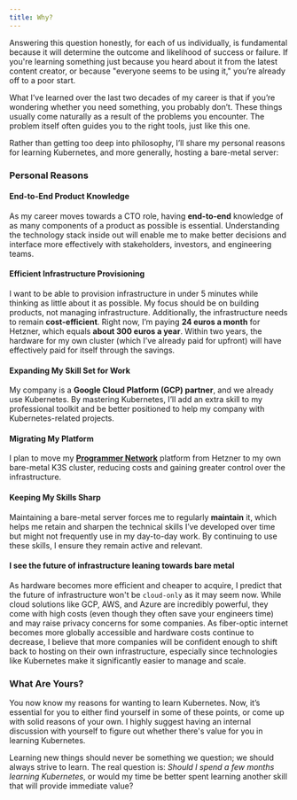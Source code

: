 ```yaml
---
title: Why?
---
```


Answering this question honestly, for each of us individually, is fundamental because it will determine the outcome and likelihood of success or failure. If you're learning something just because you heard about it from the latest content creator, or because "everyone seems to be using it," you’re already off to a poor start. 

What I’ve learned over the last two decades of my career is that if you’re wondering whether you need something, you probably don’t. These things usually come naturally as a result of the problems you encounter. The problem itself often guides you to the right tools, just like this one.

Rather than getting too deep into philosophy, I’ll share my personal reasons for learning Kubernetes, and more generally, hosting a bare-metal server:

### Personal Reasons

#### End-to-End Product Knowledge  

As my career moves towards a CTO role, having **end-to-end** knowledge of as many components of a product as possible is essential. Understanding the technology stack inside out will enable me to make better decisions and interface more effectively with stakeholders, investors, and engineering teams.

#### Efficient Infrastructure Provisioning  

I want to be able to provision infrastructure in under 5 minutes while thinking as little about it as possible. My focus should be on building products, not managing infrastructure. Additionally, the infrastructure needs to remain **cost-efficient**. Right now, I’m paying **24 euros a month** for Hetzner, which equals **about 300 euros a year**. Within two years, the hardware for my own cluster (which I’ve already paid for upfront) will have effectively paid for itself through the savings.

#### Expanding My Skill Set for Work  

My company is a **Google Cloud Platform (GCP) partner**, and we already use Kubernetes. By mastering Kubernetes, I’ll add an extra skill to my professional toolkit and be better positioned to help my company with Kubernetes-related projects.

#### Migrating My Platform  

I plan to move my [**Programmer Network**](https://programmer.network) platform from Hetzner to my own bare-metal K3S cluster, reducing costs and gaining greater control over the infrastructure.

#### Keeping My Skills Sharp  

Maintaining a bare-metal server forces me to regularly **maintain** it, which helps me retain and sharpen the technical skills I’ve developed over time but might not frequently use in my day-to-day work. By continuing to use these skills, I ensure they remain active and relevant.

#### I see the future of infrastructure leaning towards bare metal

As hardware becomes more efficient and cheaper to acquire, I predict that the future of infrastructure won't be `cloud-only` as it may seem now. While cloud solutions like GCP, AWS, and Azure are incredibly powerful, they come with high costs (even though they often save your engineers time) and may raise privacy concerns for some companies. As fiber-optic internet becomes more globally accessible and hardware costs continue to decrease, I believe that more companies will be confident enough to shift back to hosting on their own infrastructure, especially since technologies like Kubernetes make it significantly easier to manage and scale.

### What Are Yours?

You now know my reasons for wanting to learn Kubernetes. Now, it’s essential for you to either find yourself in some of these points, or come up with solid reasons of your own. I highly suggest having an internal discussion with yourself to figure out whether there's value for you in learning Kubernetes. 

Learning new things should never be something we question; we should always strive to learn. The real question is: *Should I spend a few months learning Kubernetes*, or would my time be better spent learning another skill that will provide immediate value?